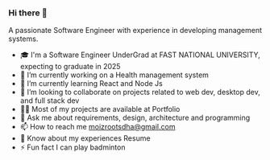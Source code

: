 ### Hi there 👋

A passionate Software Engineer with experience in developing management systems.

- 🎓 I'm a Software Engineer UnderGrad at FAST NATIONAL UNIVERSITY, expecting to graduate in 2025
- 🔭 I’m currently working on a Health management system
- 🌱 I’m currently learning React and Node Js
- 👯 I’m looking to collaborate on projects related to web dev, desktop dev, and full stack dev
- 👨‍💻 Most of my projects are available at Portfolio
- 💬 Ask me about requirements, design, architecture and programming
- 📫 How to reach me moizrootsdha@gmail.com
- 📄 Know about my experiences Resume
- ⚡ Fun fact I can play badminton


<!--
**moizBhai97/moizBhai97** is a ✨ _special_ ✨ repository because its `README.md` (this file) appears on your GitHub profile.

Here are some ideas to get you started:

- 🔭 I’m currently working on ...
- 🌱 I’m currently learning ...
- 👯 I’m looking to collaborate on ...
- 🤔 I’m looking for help with ...
- 💬 Ask me about ...
- 📫 How to reach me: ...
- 😄 Pronouns: ...
- ⚡ Fun fact: ...
-->

